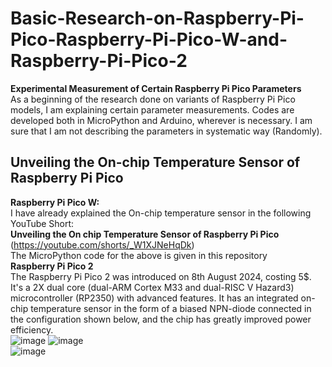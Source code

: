 # Basic-Research-on-Raspberry-Pi-Pico-Raspberry-Pi-Pico-W-and-Raspberry-Pi-Pico-2
<b>Experimental Measurement of Certain Raspberry Pi Pico Parameters</b> <br>
As a beginning of the research done on variants of Raspberry Pi Pico models, I am explaining certain parameter measurements. Codes are developed both in MicroPython and Arduino, wherever is necessary. I am sure that I am not describing the parameters in systematic way (Randomly).<br>
## Unveiling the On-chip Temperature Sensor of Raspberry Pi Pico ##
<b>Raspberry Pi Pico W:</b><br>
I have already explained the On-chip temperature sensor in the following YouTube Short:<br>
**Unveiling the On chip Temperature Sensor of Raspberry Pi Pico**  (https://youtube.com/shorts/_W1XJNeHqDk)<br>
The MicroPython code for the above is given in this repository<br>
**Raspberry Pi Pico 2**<br>
The Raspberry Pi Pico 2 was introduced on 8th August 2024, costing 5$. It's a 2X dual core (dual-ARM Cortex M33 and dual-RISC V Hazard3) microcontroller (RP2350) with advanced features.
It has an integrated on-chip temperature sensor in the form of a biased NPN-diode connected in the configuration shown below, and the chip has greatly improved power efficiency.</br>
![image](https://github.com/user-attachments/assets/c80c05c4-9675-4558-9ab6-7fae2fbe310e) ![image](https://github.com/user-attachments/assets/84edc946-6a16-4ce9-885d-f1ca040028a8)<br>
![image](https://github.com/user-attachments/assets/fc6e8e90-f7d5-49eb-a59d-271f9850077c)
